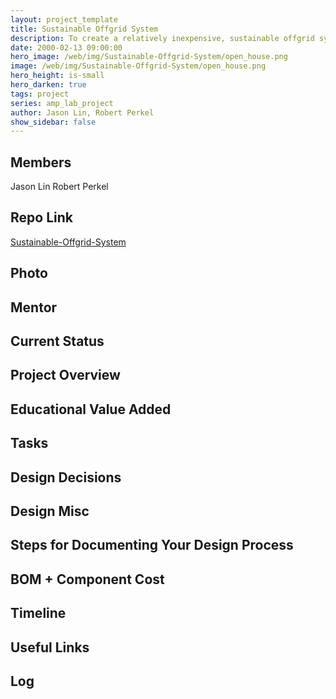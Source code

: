 ```yaml
---
layout: project_template
title: Sustainable Offgrid System
description: To create a relatively inexpensive, sustainable offgrid system (solar) that can accommodate a single person’s daily energy needs with 2-3 days of autonomy.
date: 2000-02-13 09:00:00
hero_image: /web/img/Sustainable-Offgrid-System/open_house.png
image: /web/img/Sustainable-Offgrid-System/open_house.png
hero_height: is-small
hero_darken: true
tags: project
series: amp_lab_project
author: Jason Lin, Robert Perkel
show_sidebar: false
---
```




## Members
Jason Lin
Robert Perkel

## Repo Link
<a class="button is-link" href="https://github.com/Amp-Lab-at-VT/Sustainable-Offgrid-System" >Sustainable-Offgrid-System</a>

## Photo

## Mentor

## Current Status

## Project Overview


## Educational Value Added


## Tasks

## Design Decisions

## Design Misc

## Steps for Documenting Your Design Process

## BOM + Component Cost

## Timeline

## Useful Links

## Log
            